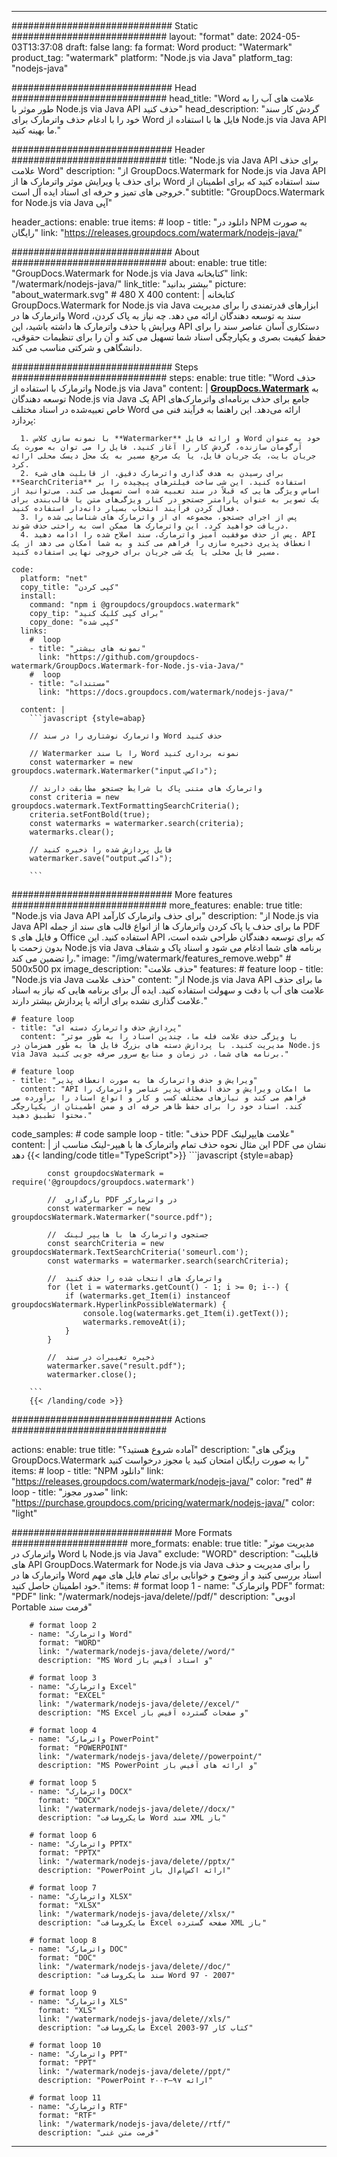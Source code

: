 
---
############################# Static ############################
layout: "format"
date:  2024-05-03T13:37:08
draft: false
lang: fa
format: Word
product: "Watermark"
product_tag: "watermark"
platform: "Node.js via Java"
platform_tag: "nodejs-java"

############################# Head ############################
head_title: "Word علامت های آب را به طور موثر با Node.js via Java API حذف کنید"
head_description: "گردش کار سند خود را با ادغام حذف واترمارک برای Word فایل ها با استفاده از Node.js via Java API ما بهینه کنید."

############################# Header ############################
title: "Node.js via Java API برای حذف علامت Word" 
description: "از GroupDocs.Watermark for Node.js via Java API برای حذف یا ویرایش موثر واترمارک ها از Word سند استفاده کنید که برای اطمینان از خروجی های تمیز و حرفه ای اسناد ایده آل است."
subtitle: "GroupDocs.Watermark for Node.js via Java آپی" 

header_actions:
  enable: true
  items:
    #  loop
    - title: "دانلود در NPM به صورت رایگان"
      link: "https://releases.groupdocs.com/watermark/nodejs-java/"
      
############################# About ############################
about:
    enable: true
    title: "GroupDocs.Watermark for Node.js via Java کتابخانه"
    link: "/watermark/nodejs-java/"
    link_title: "بیشتر بدانید"
    picture: "about_watermark.svg" # 480 X 400
    content: |
       کتابخانه GroupDocs.Watermark for Node.js via Java ابزارهای قدرتمندی را برای مدیریت واترمارک ها در Word سند به توسعه دهندگان ارائه می دهد. چه نیاز به پاک کردن، ویرایش یا حذف واترمارک ها داشته باشید، این API دستکاری آسان عناصر سند را برای حفظ کیفیت بصری و یکپارچگی اسناد شما تسهیل می کند و آن را برای تنظیمات حقوقی، دانشگاهی و شرکتی مناسب می کند.

############################# Steps ############################
steps:
    enable: true
    title: "Word حذف واترمارک با استفاده از Node.js via Java"
    content: |
      **[GroupDocs.Watermark](https://products.groupdocs.com/watermark/nodejs-java/)** به توسعه دهندگان Node.js via Java یک API جامع برای حذف برنامه‌ای واترمارک‌های خاص تعبیه‌شده در اسناد مختلف Word ارائه می‌دهد. این راهنما به فرآیند فنی می پردازد:
      
      1. با نمونه سازی کلاس **Watermarker** و ارائه فایل Word خود به عنوان آرگومان سازنده، گردش کار را آغاز کنید. فایل را می توان به صورت یک جریان بایت، یک جریان فایل، یا یک مرجع مسیر به یک محل دیسک محلی ارائه کرد.
      2. برای رسیدن به هدف گذاری واترمارک دقیق، از قابلیت های شیء **SearchCriteria** استفاده کنید. این شی ساخت فیلترهای پیچیده را بر اساس ویژگی هایی که قبلاً در سند تعبیه شده است تسهیل می کند. می‌توانید از یک تصویر به عنوان پارامتر جستجو در کنار ویژگی‌های متن یا قالب‌بندی برای فعال کردن فرآیند انتخاب بسیار دانه‌دار استفاده کنید.
      3. پس از اجرای جستجو، مجموعه ای از واترمارک های شناسایی شده را دریافت خواهید کرد. این واترمارک ها ممکن است به راحتی حذف شوند.
      4. پس از حذف موفقیت آمیز واترمارک، سند اصلاح شده را ادامه دهید. API انعطاف پذیری ذخیره سازی را فراهم می کند و به شما امکان می دهد از یک مسیر فایل محلی یا یک شی جریان برای خروجی نهایی استفاده کنید.
   
    code:
      platform: "net"
      copy_title: "کپی کردن"
      install:
        command: "npm i @groupdocs/groupdocs.watermark"
        copy_tip: "برای کپی کلیک کنید"
        copy_done: "کپی شده"
      links:
        #  loop
        - title: "نمونه های بیشتر"
          link: "https://github.com/groupdocs-watermark/GroupDocs.Watermark-for-Node.js-via-Java/"
        #  loop
        - title: "مستندات"
          link: "https://docs.groupdocs.com/watermark/nodejs-java/"
          
      content: |
        ```javascript {style=abap}

        // واترمارک نوشتاری را در سند Word حذف کنید

        // Watermarker را با سند Word نمونه برداری کنید
        const watermarker = new groupdocs.watermark.Watermarker("input.داکس");
        
        // واترمارک های متنی پاک با شرایط جستجو مطابقت دارند
        const criteria = new groupdocs.watermark.TextFormattingSearchCriteria();
        criteria.setFontBold(true);
        const watermarks = watermarker.search(criteria);
        watermarks.clear();

        // فایل پردازش شده را ذخیره کنید
        watermarker.save("output.داکس");
        
        ```            

############################# More features ############################
more_features:
  enable: true
  title: "Node.js via Java API برای حذف واترمارک کارآمد"
  description: "از Node.js via Java API ما برای حذف یا پاک کردن واترمارک ها از انواع قالب های سند از جمله PDF s و فایل های Office استفاده کنید. این API که برای توسعه دهندگان طراحی شده است، بدون زحمت با Node.js via Java برنامه های شما ادغام می شود و اسناد پاک و شفاف را تضمین می کند."
  image: "/img/watermark/features_remove.webp" # 500x500 px
  image_description: "حذف علامت"
  features:
    # feature loop
    - title: "Node.js via Java حذف علامت"
      content: "از Node.js via Java API ما برای حذف علامت های آب با دقت و سهولت استفاده کنید. ایده آل برای برنامه هایی که نیاز به اسناد علامت گذاری نشده برای ارائه یا پردازش بیشتر دارند."

    # feature loop
    - title: "پردازش حذف واترمارک دسته ای"
      content: "با ویژگی حذف علامت فله ما، چندین اسناد را به طور موثر مدیریت کنید. با پردازش دسته های بزرگ فایل ها به طور همزمان در Node.js via Java برنامه های شما، در زمان و منابع سرور صرفه جویی کنید."

    # feature loop
    - title: "ویرایش و حذف واترمارک ها به صورت انعطاف پذیر"
      content: "API ما امکان ویرایش و حذف انعطاف پذیر عناصر واترمارک را فراهم می کند و نیازهای مختلف کسب و کار و انواع اسناد را برآورده می کند. اسناد خود را برای حفظ ظاهر حرفه ای و ضمن اطمینان از یکپارچگی محتوا تطبیق دهید."
      
  code_samples:
    # code sample loop
    - title: "حذف PDF علامت هایپرلینک"
      content: |
        این مثال نحوه حذف تمام واترمارک ها با هیپر-لینک مناسب از PDF نشان می دهد
        {{< landing/code title="TypeScript">}}
        ```javascript {style=abap}
        
            const groupdocsWatermark = require('@groupdocs/groupdocs.watermark')

            //  بارگذاری PDF در واترمارکر
            const watermarker = new groupdocsWatermark.Watermarker("source.pdf");

            //  جستجوی واترمارک ها با هایپر لینک
            const searchCriteria = new groupdocsWatermark.TextSearchCriteria('someurl.com');
            const watermarks = watermarker.search(searchCriteria);
  
            //  واترمارک های انتخاب شده را حذف کنید
            for (let i = watermarks.getCount() - 1; i >= 0; i--) {
                if (watermarks.get_Item(i) instanceof groupdocsWatermark.HyperlinkPossibleWatermark) {
                    console.log(watermarks.get_Item(i).getText());
                    watermarks.removeAt(i);
                }
            }

            //  ذخیره تغییرات در سند
            watermarker.save("result.pdf");
            watermarker.close();

        ```
        {{< /landing/code >}}


############################# Actions ############################

actions:
  enable: true
  title: "آماده شروع هستید؟"
  description: "ویژگی های GroupDocs.Watermark را به صورت رایگان امتحان کنید یا مجوز درخواست کنید"
  items:
    #  loop
    - title: "NPM دانلود"
      link: "https://releases.groupdocs.com/watermark/nodejs-java/"
      color: "red"
        #  loop
    - title: "صدور مجوز"
      link: "https://purchase.groupdocs.com/pricing/watermark/nodejs-java/"
      color: "light"


############################# More Formats #####################
more_formats:
    enable: true
    title: "مدیریت موثر واترمارک در Word با Node.js via Java"
    exclude: "WORD"
    description: "قابلیت های API GroupDocs.Watermark for Node.js via Java را برای مدیریت و حذف واترمارک ها در Word اسناد بررسی کنید و از وضوح و خوانایی برای تمام فایل های مهم خود اطمینان حاصل کنید."
    items: 
        # format loop 1
        - name: "واترمارک PDF"
          format: "PDF"
          link: "/watermark/nodejs-java/delete//pdf/"
          description: "ادوبی Portable فرمت سند"

        # format loop 2
        - name: "واترمارک Word"
          format: "WORD"
          link: "/watermark/nodejs-java/delete//word/"
          description: "MS Word و اسناد آفیس باز"
          
        # format loop 3
        - name: "واترمارک Excel"
          format: "EXCEL"
          link: "/watermark/nodejs-java/delete//excel/"
          description: "MS Excel و صفحات گسترده آفیس باز"

        # format loop 4
        - name: "واترمارک PowerPoint"
          format: "POWERPOINT"
          link: "/watermark/nodejs-java/delete//powerpoint/"
          description: "MS PowerPoint و ارائه های آفیس باز"

        # format loop 5
        - name: "واترمارک DOCX"
          format: "DOCX"
          link: "/watermark/nodejs-java/delete//docx/"
          description: "مایکروسافت Word سند XML باز"
          
        # format loop 6
        - name: "واترمارک PPTX"
          format: "PPTX"
          link: "/watermark/nodejs-java/delete//pptx/"
          description: "PowerPoint ارائه اکس‌ام‌ال باز"
          
        # format loop 7
        - name: "واترمارک XLSX"
          format: "XLSX"
          link: "/watermark/nodejs-java/delete//xlsx/"
          description: "مایکروسافت Excel صفحه گسترده XML باز"

        # format loop 8
        - name: "واترمارک DOC"
          format: "DOC"
          link: "/watermark/nodejs-java/delete//doc/"
          description: "سند مایکروسافت Word 97 - 2007"

        # format loop 9
        - name: "واترمارک XLS"
          format: "XLS"
          link: "/watermark/nodejs-java/delete//xls/"
          description: "مایکروسافت Excel کتاب کار 97-2003"

        # format loop 10
        - name: "واترمارک PPT"
          format: "PPT"
          link: "/watermark/nodejs-java/delete//ppt/"
          description: "PowerPoint ارائه ۹۷—۲۰۰۳"

        # format loop 11
        - name: "واترمارک RTF"
          format: "RTF"
          link: "/watermark/nodejs-java/delete//rtf/"
          description: "فرمت متن غنی"

---
